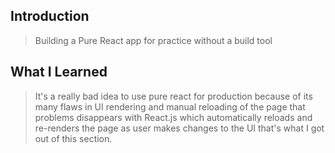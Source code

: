 ## Introduction
> Building a Pure React app for practice without a build tool

## What I Learned
> It's a really bad idea to use pure react for production because of its many flaws in UI rendering and manual reloading of the page
that problems disappears with React.js which automatically reloads and re-renders the page as user makes changes to the UI
that's what I got out of this section.

